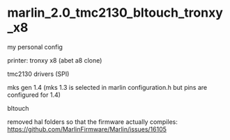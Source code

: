 # marlin_2.0_tmc2130_bltouch_tronxy_x8

my personal config

printer: tronxy x8 (abet a8 clone)

tmc2130 drivers (SPI)

mks gen 1.4 (mks 1.3 is selected in marlin configuration.h but pins are configured for 1.4)

bltouch

removed hal folders so that the firmware actually compiles: https://github.com/MarlinFirmware/Marlin/issues/16105
